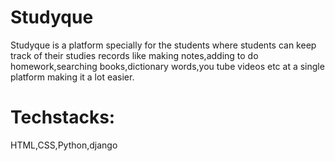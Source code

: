 # Studyque
Studyque is a platform specially for the students where students can keep track of their studies records like making notes,adding to do homework,searching books,dictionary words,you tube videos etc at a single platform making it a lot easier.
# Techstacks:
HTML,CSS,Python,django
